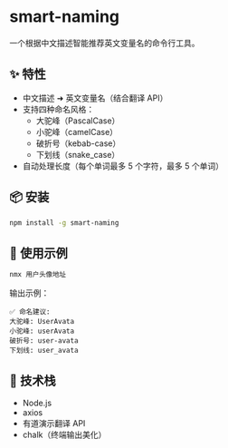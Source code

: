 # smart-naming

一个根据中文描述智能推荐英文变量名的命令行工具。

## ✨ 特性

- 中文描述 ➜ 英文变量名（结合翻译 API）
- 支持四种命名风格：
    - 大驼峰（PascalCase）
    - 小驼峰（camelCase）
    - 破折号（kebab-case）
    - 下划线（snake_case）
- 自动处理长度（每个单词最多 5 个字符，最多 5 个单词）

## 📦 安装

```bash
npm install -g smart-naming
```

## 🚀 使用示例

```bash
nmx 用户头像地址
```

输出示例：

```
✅ 命名建议:
大驼峰: UserAvata
小驼峰: userAvata
破折号: user-avata
下划线: user_avata
```

## 🔧 技术栈

- Node.js
- axios
- 有道演示翻译 API
- chalk（终端输出美化）
